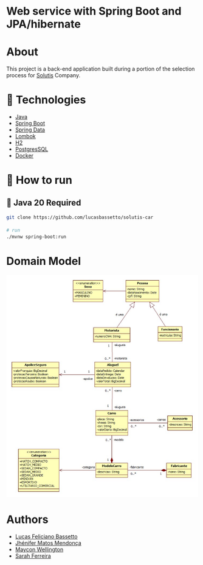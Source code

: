 # Web service with Spring Boot and JPA/hibernate
# About

This project is a back-end application built during a portion of the selection process for [Solutis](https://solutis.com.br/ "Website Solutis") Company.


# 🔨 Technologies
- [Java](https://www.oracle.com/java/technologies/javase/jdk20-archive-downloads.html)
- [Spring Boot](https://spring.io/)
- [Spring Data](https://spring.io/projects/spring-data-jpa)
- [Lombok](https://projectlombok.org/)
- [H2](https://www.h2database.com/html/main.html)
- [PostgresSQL](https://www.postgresql.org/)
- [Docker](https://www.docker.com/)

# 🏃 How to run

## 🚨 Java 20 Required

```bash
git clone https://github.com/lucasbassetto/solutis-car

# run 
./mvnw spring-boot:run
```

# Domain Model
![Domain Model](https://github.com/lucasbassetto/assets/blob/main/Solutis/diagrama_classe_locadora_veiculo.jpeg?raw=true)

# Authors

- [Lucas Feliciano Bassetto](https://github.com/lucasbassetto)
- [Jhénifer Matos Mendonça](https://github.com/JheniferMatos)
- [Maycon Wellington](https://github.com/MayconW)
- [Sarah Ferreira](https://github.com/sarahfso)

